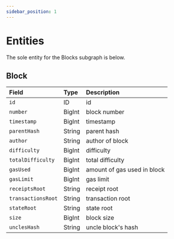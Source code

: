 ```yaml
---
sidebar_position: 1
---
```


# Entities

The sole entity for the Blocks subgraph is below.

## Block

| Field              | Type   | Description                 |
| :----------------- | :----- | :-------------------------- |
| `id`               | ID     | id                          |
| `number`           | BigInt | block number                |
| `timestamp`        | BigInt | timestamp                   |
| `parentHash`       | String | parent hash                 |
| `author`           | String | author of block             |
| `difficulty`       | BigInt | difficulty                  |
| `totalDifficulty`  | BigInt | total difficulty            |
| `gasUsed`          | BigInt | amount of gas used in block |
| `gasLimit`         | BigInt | gas limit                   |
| `receiptsRoot`     | String | receipt root                |
| `transactionsRoot` | String | transaction root            |
| `stateRoot`        | String | state root                  |
| `size`             | BigInt | block size                  |
| `unclesHash`       | String | uncle block's hash          |
